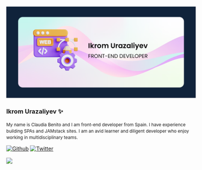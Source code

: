 ![Ikrom's web summary card](README_banner_ikrombdm.png)

### Ikrom Urazaliyev ✨


<small> My name is Claudia Benito and I am front-end developer from Spain. I have experience building SPAs and JAMstack sites. I am an avid learner and diligent developer who enjoy working in multidisciplinary teams. </small>


[![Github](https://img.shields.io/github/followers/ikrombdm?label=Follow&style=social)](https://github.com/ikrombdm)
[![Twitter](https://img.shields.io/github/followers/ikrombdm?label=Follow&style=social)](https://github.com/ikrombdm)





<!-- ![ikrombdm's GitHub stats](https://github-readme-stats.vercel.app/api?username=ikrombdm&theme=default&show_icons=true&hide=contribs,prs) -->

<a href="https://github.com/ikrombdm/github-readme-stats">
  <img align="center" src="https://github-readme-stats.vercel.app/api/pin/?username=anuraghazra&repo=github-readme-stats" />
</a>






<!-- <h1>hello</h1>
**ikrombdm/ikrombdm** is a ✨ _special_ ✨ repository because its `README.md` (this file) appears on your GitHub profile.

Here are some ideas to get you started:

- 🔭 I’m currently working on ...
- 🌱 I’m currently learning ...
- 👯 I’m looking to collaborate on ...
- 🤔 I’m looking for help with ...
- 💬 Ask me about ...
- 📫 How to reach me: ...
- 😄 Pronouns: ...
- ⚡ Fun fact: ...
-->
